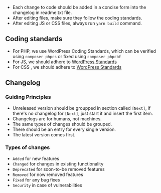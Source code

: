 - Each change to code should be added in a concise form into the changelog in readme.txt file.
- After editing files, make sure they follow the coding standards.
- After editing JS or CSS files, always run `yarn build` command.

## Coding standards

- For PHP, we use WordPress Coding Standards, which can be verified using `composer phpcs` or fixed using `composer phpcbf`
- For JS, we should adhere to [WordPress Standards](https://developer.wordpress.org/coding-standards/wordpress-coding-standards/javascript/)
- For CSS , we should adhere to [WordPress Standards](https://developer.wordpress.org/coding-standards/wordpress-coding-standards/css/)

## Changelog

###  Guiding Principles

- Unreleased version should be groupped in section called `[Next]`, if there's no changelog for `[Next]`, just start it and insert the first item.
- Changelogs are for humans, not machines.
- The same types of changes should be grouped.
- There should be an entry for every single version.
- The latest version comes first.

### Types of changes
- `Added` for new features
- `Changed` for changes in existing functionality
- `Deprecated` for soon-to-be removed features
- `Removed` for now removed features
- `Fixed` for any bug fixes
- `Security` in case of vulnerabilities
